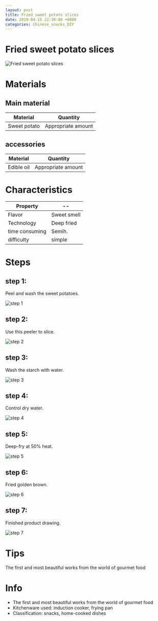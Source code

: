 ```yaml
---
layout: post
title: Fried sweet potato slices
date: 2019-04-15 22:30:00 +0800
categories: Chinese_snacks_DIY
---
```


# Fried sweet potato slices

![Fried sweet potato slices]({{site.baseurl}}/img/402683/402683.jpg)

# Materials


## Main material

Material|Quantity
--|--
Sweet potato|Appropriate amount

## accessories

Material|Quantity
--|--
Edible oil|Appropriate amount

# Characteristics

Property|--
--|--
Flavor|Sweet smell
Technology|Deep fried
time consuming|Semih.
difficulty|simple

# Steps

## step 1:

Peel and wash the sweet potatoes.

![step 1]({{site.baseurl}}/img/402683/1.jpg)

## step 2:

Use this peeler to slice.

![step 2]({{site.baseurl}}/img/402683/2.jpg)

## step 3:

Wash the starch with water.

![step 3]({{site.baseurl}}/img/402683/3.jpg)

## step 4:

Control dry water.

![step 4]({{site.baseurl}}/img/402683/4.jpg)

## step 5:

Deep-fry at 50% heat.

![step 5]({{site.baseurl}}/img/402683/5.jpg)

## step 6:

Fried golden brown.

![step 6]({{site.baseurl}}/img/402683/6.jpg)

## step 7:

Finished product drawing.

![step 7]({{site.baseurl}}/img/402683/7.jpg)

# Tips

The first and most beautiful works from the world of gourmet food

# Info

- The first and most beautiful works from the world of gourmet food
- Kitchenware used: induction cooker, frying pan
- Classification: snacks, home-cooked dishes